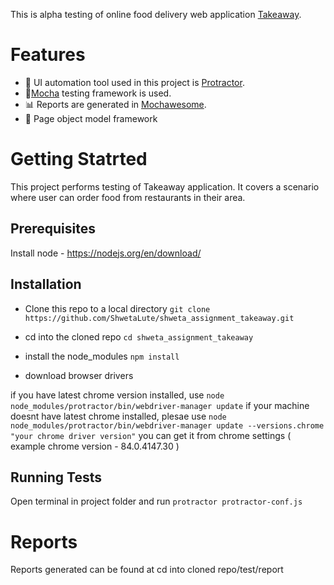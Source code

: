 This is alpha testing of online food delivery web application [Takeaway](https://www.thuisbezorgd.nl/en/).
# Features
- :nut_and_bolt: UI automation tool used in this project is [Protractor](https://www.protractortest.org/).
- :page_with_curl:[Mocha](https://mochajs.org/) testing framework is used.
- :bar_chart: Reports are generated in [Mochawesome](https://www.npmjs.com/package/mochawesome).
- :page_with_curl: Page object model framework

# Getting Statrted
This project performs testing of Takeaway application. It covers a scenario where user can order food from restaurants in their area.

## Prerequisites
Install node - https://nodejs.org/en/download/

## Installation
- Clone this repo to a local directory
```git clone https://github.com/ShwetaLute/shweta_assignment_takeaway.git```

- cd into the cloned repo
```cd shweta_assignment_takeaway```

- install the node_modules
```npm install```

- download browser drivers

if you have latest chrome version installed, use ```node node_modules/protractor/bin/webdriver-manager update```
if your machine doesnt have latest chrome installed, plesae use ```node node_modules/protractor/bin/webdriver-manager update --versions.chrome "your chrome driver version"```
you can get it from chrome settings ( example chrome version - 84.0.4147.30 )

## Running Tests
Open terminal in project folder and run  ```protractor protractor-conf.js```

# Reports
Reports generated can be found at cd into cloned repo/test/report
